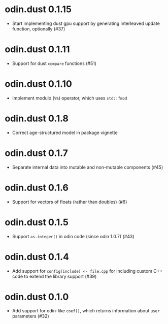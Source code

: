 # odin.dust 0.1.15

* Start implementing dust gpu support by generating interleaved update function, optionally (#37)

# odin.dust 0.1.11

* Support for dust `compare` functions (#51)

# odin.dust 0.1.10

* Implement modulo (`%%`) operator, which uses `std::fmod`

# odin.dust 0.1.8

* Correct age-structured model in package vignette

# odin.dust 0.1.7

* Separate internal data into mutable and non-mutable components (#45)

# odin.dust 0.1.6

* Support for vectors of floats (rather than doubles) (#6)

# odin.dust 0.1.5

* Support `as.integer()` in odin code (since odin 1.0.7) (#43)

# odin.dust 0.1.4

* Add support for `config(include) <- file.cpp` for including custom C++ code to extend the library support (#39)

# odin.dust 0.1.0

* Add support for odin-like `coef()`, which returns information about `user` parameters (#32)
